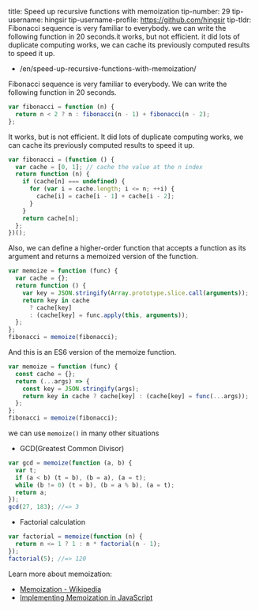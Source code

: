 title: Speed up recursive functions with memoization
tip-number: 29
tip-username: hingsir
tip-username-profile: https://github.com/hingsir
tip-tldr: Fibonacci sequence is very familiar to everybody. we can write the following function in 20 seconds.it works, but not efficient. it did lots of duplicate computing works, we can cache its previously computed results to speed it up.

- /en/speed-up-recursive-functions-with-memoization/

Fibonacci sequence is very familiar to everybody. We can write the following function in 20 seconds.

```js
var fibonacci = function (n) {
  return n < 2 ? n : fibonacci(n - 1) + fibonacci(n - 2);
};
```

It works, but is not efficient. It did lots of duplicate computing works, we can cache its previously computed results to speed it up.

```js
var fibonacci = (function () {
  var cache = [0, 1]; // cache the value at the n index
  return function (n) {
    if (cache[n] === undefined) {
      for (var i = cache.length; i <= n; ++i) {
        cache[i] = cache[i - 1] + cache[i - 2];
      }
    }
    return cache[n];
  };
})();
```

Also, we can define a higher-order function that accepts a function as its argument and returns a memoized version of the function.

```js
var memoize = function (func) {
  var cache = {};
  return function () {
    var key = JSON.stringify(Array.prototype.slice.call(arguments));
    return key in cache
      ? cache[key]
      : (cache[key] = func.apply(this, arguments));
  };
};
fibonacci = memoize(fibonacci);
```

And this is an ES6 version of the memoize function.

```js
var memoize = function (func) {
  const cache = {};
  return (...args) => {
    const key = JSON.stringify(args);
    return key in cache ? cache[key] : (cache[key] = func(...args));
  };
};
fibonacci = memoize(fibonacci);
```

we can use `memoize()` in many other situations

- GCD(Greatest Common Divisor)

```js
var gcd = memoize(function (a, b) {
  var t;
  if (a < b) (t = b), (b = a), (a = t);
  while (b != 0) (t = b), (b = a % b), (a = t);
  return a;
});
gcd(27, 183); //=> 3
```

- Factorial calculation

```js
var factorial = memoize(function (n) {
  return n <= 1 ? 1 : n * factorial(n - 1);
});
factorial(5); //=> 120
```

Learn more about memoization:

- [Memoization - Wikipedia](https://en.wikipedia.org/wiki/Memoization)
- [Implementing Memoization in JavaScript](https://www.sitepoint.com/implementing-memoization-in-javascript/)
